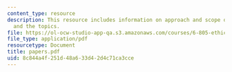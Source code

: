 ```yaml
---
content_type: resource
description: This resource includes information on approach and scope of paper, schedule
  and the topics.
file: https://ol-ocw-studio-app-qa.s3.amazonaws.com/courses/6-805-ethics-and-the-law-on-the-electronic-frontier-fall-2005/8c844a4f251d48a633d42d4c71ca3cce_papers.pdf
file_type: application/pdf
resourcetype: Document
title: papers.pdf
uid: 8c844a4f-251d-48a6-33d4-2d4c71ca3cce
---
```

